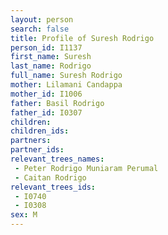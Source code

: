 ```yaml
---
layout: person
search: false
title: Profile of Suresh Rodrigo
person_id: I1137
first_name: Suresh
last_name: Rodrigo
full_name: Suresh Rodrigo
mother: Lilamani Candappa
mother_id: I1006
father: Basil Rodrigo
father_id: I0307
children:
children_ids:
partners:
partner_ids:
relevant_trees_names:
 - Peter Rodrigo Muniaram Perumal
 - Caitan Rodrigo
relevant_trees_ids:
 - I0740
 - I0308
sex: M
---
```


